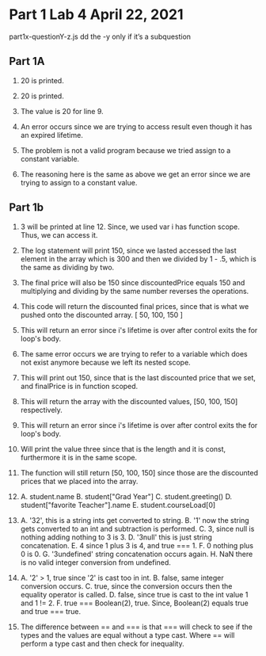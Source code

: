 # Part 1 Lab 4 April 22, 2021

part1x-questionY-z.js dd the -y only if it’s a subquestion

## Part 1A

1. 20 is printed.
2. 20 is printed.

3. The value is 20 for line 9.
4. An error occurs since we are trying to access result even though it has an expired lifetime.

5. The problem is not a valid program because we tried
   assign to a constant variable.

6. The reasoning here is the same as above we get an error
   since we are trying to assign to a constant value.

## Part 1b

1. 3 will be printed at line 12. Since, we used var i has function scope. Thus, we can access it.

2. The log statement will print 150, since we lasted accessed the last element in the array which is 300 and then we divided by 1 - .5, which is the same as dividing
   by two.

3. The final price will also be 150 since discountedPrice equals 150 and multiplying and dividing by the same number reverses the operations.

4. This code will return the discounted final prices, since that is what we pushed onto the discounted array.
   [ 50, 100, 150 ]

5. This will return an error since i's lifetime is over after control exits the for loop's body.

6. The same error occurs we are trying to refer to a variable which does not exist anymore because we left its nested scope.

7. This will print out 150, since that is the last discounted price that we set, and finalPrice is in function scoped.

8. This will return the array with the discounted values, [50, 100, 150] respectively.

9. This will return an error since i's lifetime is over after control exits the for loop's body.

10. Will print the value three since that is the length and it is const, furthermore it is in the same scope.

11. The function will still return [50, 100, 150] since those are the discounted prices that we placed into the array.

12. A. student.name
    B. student["Grad Year"]
    C. student.greeting()
    D. student["favorite Teacher"].name
    E. student.courseLoad[0]
13. A. '32', this is a string ints get converted to string.
    B. '1' now the string gets converted to an int and subtraction is performed.
    C. 3, since null is nothing adding nothing to 3 is 3.
    D. '3null' this is just string concatenation.
    E. 4 since 1 plus 3 is 4, and true === 1.
    F. 0 nothing plus 0 is 0.
    G. '3undefined' string concatenation occurs again.
    H. NaN there is no valid integer conversion from undefined.
14. A. '2' > 1, true since '2' is cast too in int.
    B. false, same integer conversion occurs.
    C. true, since the conversion occurs then the equality operator is called.
    D. false, since true is cast to the int value 1 and 1 != 2.
    F. true === Boolean(2), true. Since, Boolean(2) equals true and true === true.
15. The difference between == and === is that === will
    check to see if the types and the values are equal without a type cast.
    Where == will perform a type cast and then check for inequality.
